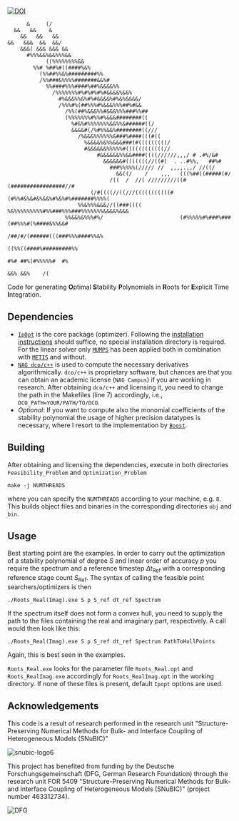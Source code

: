 [![DOI](https://zenodo.org/badge/638126735.svg)](https://zenodo.org/badge/latestdoi/638126735)

```
      &     (/
  &&   &&    &
    &&   &&   &&
&&   &&&  &&  &&/
    &&&( &&& &&& &&
      #%%%&&%&&%%%&&
            ((%%%%%%%%&&
        %%# %##%#((####%&%
          (%%##%%&%#########%%
          /%%###&%%%%#######&&%#
            %%####%%%####%##%&&&&%%
              /%%%%%%%#%#%#%#%#&&&&%&&%
                #%&&&%%&%#%#&&&&%#%&%&&&&/
                /%%%#%(##%%%#%&&&%%%##%#&&
                  /%%(##%&&&%%#&&&%%%###%%##
                  (%%%%%%%#%%#%&&&########((
                    %#&%#%%%%%%%&&%%&######((/
                    &&&&#(/%#%%&&%########((///
                      /%&&&%%%%%%&###%####(((#((
                        %&&&&%&%%&&&###(#(((((((((/
                        #&&&&&&%%%%%#((((((((((((//
                            #&&&&&&%%&&####((((//////,,,/ # .#%/&#
                              &&&&&&#(((((((//((#(  . ..#%%,   ##%#
                                ###%%%%%(///// //  ,,,,.,,/ //((/
                                  &&((/    /    ,,,   (((%##((#####(#/
                                /((  /  //( /////////((#(#################//#
                          (/#((((//((///(((((((((((#(#%%#&%&#&%&&%#%&%#%#######%%%%(
                      %%&%%%&&&//((###((((      %&%%%%%%%%%#%%###%%%###%%%%%%%&&&&%&&&
                  %%&&%&%%%#%/                        (#%%%%%#%###%###(##%%%#(%####&%%&&#
                                                            /##/#/(######(((###%%%####%%&%
                                                                        ((%%((####%#########%%
                                                                              #%# ##%(#%%%%%#  #%
                                                                                      &&% &&%    /(
```

Code for generating **O**ptimal **S**tability **P**olynomials in **R**oots for **E**xplicit Time **I**ntegration.

## Dependencies

* [`IpOpt`](https://github.com/coin-or/Ipopt) is the core package (optimizer). Following the [installation instructions](https://coin-or.github.io/Ipopt/INSTALL.html) should suffice, no special installation directory is required.
For the linear solver only [`MUMPS`](https://github.com/coin-or-tools/ThirdParty-Mumps) has been applied both in combination with [`METIS`](https://github.com/KarypisLab/METIS) and without.
* [`NAG dco/c++`](https://www.nag.com/content/downloads-dco-c-versions) is used to compute the necessary derivatives algorithmically. `dco/c++` is proprietary software, but chances are that you can obtain an academic license (`NAG Campus`) if you are working in research.
After obtaining `dco/c++` and licensing it, you need to change the path in the Makefiles (line 7) accordingly, i.e., `DCO_PATH=YOUR/PATH/TO/DCO`.
* _Optional_: If you want to compute also the monomial coefficients of the stability polynomial the usage of higher precision datatypes is necessary, where I resort to the implementation by [`Boost`](https://github.com/boostorg/multiprecision).

## Building
After obtaining and licensing the dependencies, execute in both directories `Feasibility_Problem` and `Optimization_Problem` 
```
make -j NUMTHREADS
```
where you can specify the `NUMTHREADS` according to your machine, e.g. `8`.
This builds object files and binaries in the corresponding directories `obj` and `bin`.

## Usage

Best starting point are the examples.
In order to carry out the optimization of a stability polynomial of degree $S$ and linear order of accuracy $p$ you require the spectrum and a reference timestep $\Delta t_\text{Ref}$ with a corresponding reference stage count $S_\text{Ref}$.
The syntax of calling the feasible point searchers/optimizers is then 
```
./Roots_Real(Imag).exe S p S_ref dt_ref Spectrum
```
If the spectrum itself does not form a convex hull, you need to supply the path to the files containing the real and imaginary part, respectively.
A call would then look like this:
```
./Roots_Real(Imag).exe S p S_ref dt_ref Spectrum PathToHullPoints
```
Again, this is best seen in the examples.

`Roots_Real.exe` looks for the parameter file `Roots_Real.opt` and `Roots_RealImag.exe` accordingly for `Roots_RealImag.opt` in the working directory.
If none of these files is present, default `Ipopt` options are used.

## Acknowledgements

This code is a result of research performed in the research unit "Structure-Preserving Numerical Methods for Bulk- and
Interface Coupling of Heterogeneous Models (SNuBIC)"

![snubic-logo6](https://github.com/DanielDoehring/OSPREI/assets/75639095/a88000ca-d43c-4ac2-94d8-a0636fc7f32c)

This project has benefited from funding by the Deutsche Forschungsgemeinschaft (DFG, German Research Foundation)
through the research unit FOR 5409 "Structure-Preserving Numerical Methods for Bulk- and
Interface Coupling of Heterogeneous Models (SNuBIC)" (project number 463312734).

![DFG](https://github.com/DanielDoehring/OSPREI/assets/75639095/a0ebb057-a0c5-4dc9-96df-03ac74894d2a)
